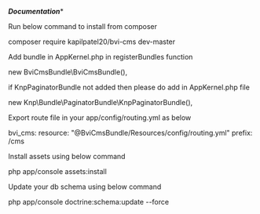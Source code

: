 *******Documentation********

Run below command to install from composer

composer require kapilpatel20/bvi-cms dev-master

Add bundle in AppKernel.php in registerBundles function

new BviCmsBundle\BviCmsBundle(),

if KnpPaginatorBundle not added then please do add in AppKernel.php file 

new Knp\Bundle\PaginatorBundle\KnpPaginatorBundle(),

Export route file in your app/config/routing.yml as below

bvi_cms:
    resource: "@BviCmsBundle/Resources/config/routing.yml"
    prefix:   /cms

Install assets using below command

php app/console assets:install

Update your db schema using below command

php app/console doctrine:schema:update --force

